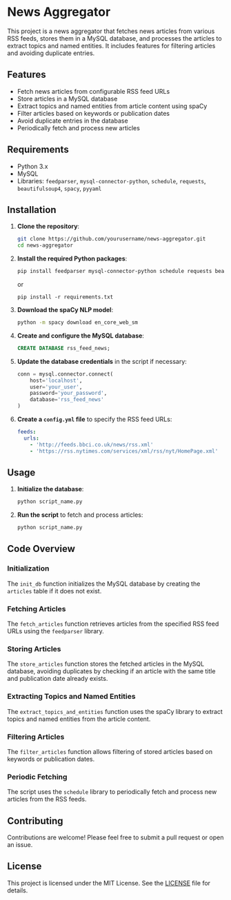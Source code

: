 # News Aggregator

This project is a news aggregator that fetches news articles from various RSS feeds, stores them in a MySQL database, and processes the articles to extract topics and named entities. It includes features for filtering articles and avoiding duplicate entries.

## Features

- Fetch news articles from configurable RSS feed URLs
- Store articles in a MySQL database
- Extract topics and named entities from article content using spaCy
- Filter articles based on keywords or publication dates
- Avoid duplicate entries in the database
- Periodically fetch and process new articles

## Requirements

- Python 3.x
- MySQL
- Libraries: `feedparser`, `mysql-connector-python`, `schedule`, `requests`, `beautifulsoup4`, `spacy`, `pyyaml`

## Installation

1. **Clone the repository**:
    ```sh
    git clone https://github.com/yourusername/news-aggregator.git
    cd news-aggregator
    ```

2. **Install the required Python packages**:
    ```sh
    pip install feedparser mysql-connector-python schedule requests beautifulsoup4 spacy pyyaml
    ```
    
    or

    ```
    pip install -r requirements.txt
    ```
3. **Download the spaCy NLP model**:
    ```sh
    python -m spacy download en_core_web_sm
    ```

4. **Create and configure the MySQL database**:
    ```sql
    CREATE DATABASE rss_feed_news;
    ```

5. **Update the database credentials** in the script if necessary:
    ```python
    conn = mysql.connector.connect(
        host='localhost',
        user='your_user',
        password='your_password',
        database='rss_feed_news'
    )
    ```

6. **Create a `config.yml` file** to specify the RSS feed URLs:
    ```yaml
    feeds:
      urls:
        - 'http://feeds.bbci.co.uk/news/rss.xml'
        - 'https://rss.nytimes.com/services/xml/rss/nyt/HomePage.xml'
    ```

## Usage

1. **Initialize the database**:
    ```python
    python script_name.py
    ```

2. **Run the script** to fetch and process articles:
    ```sh
    python script_name.py
    ```

## Code Overview

### Initialization

The `init_db` function initializes the MySQL database by creating the `articles` table if it does not exist.

### Fetching Articles

The `fetch_articles` function retrieves articles from the specified RSS feed URLs using the `feedparser` library.

### Storing Articles

The `store_articles` function stores the fetched articles in the MySQL database, avoiding duplicates by checking if an article with the same title and publication date already exists.

### Extracting Topics and Named Entities

The `extract_topics_and_entities` function uses the spaCy library to extract topics and named entities from the article content.

### Filtering Articles

The `filter_articles` function allows filtering of stored articles based on keywords or publication dates.

### Periodic Fetching

The script uses the `schedule` library to periodically fetch and process new articles from the RSS feeds.

## Contributing

Contributions are welcome! Please feel free to submit a pull request or open an issue.

## License

This project is licensed under the MIT License. See the [LICENSE](LICENSE) file for details.

